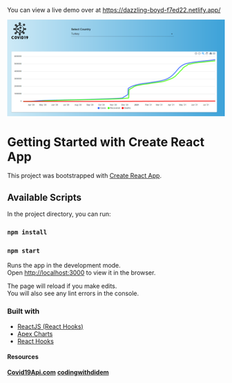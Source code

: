 You can view a live demo over at https://dazzling-boyd-f7ed22.netlify.app/

  ![Covid19 Tracker](/src/ss.png)

# Getting Started with Create React App

This project was bootstrapped with [Create React App](https://github.com/facebook/create-react-app).

## Available Scripts

In the project directory, you can run:

### `npm install`

### `npm start`

Runs the app in the development mode.\
Open [http://localhost:3000](http://localhost:3000) to view it in the browser.

The page will reload if you make edits.\
You will also see any lint errors in the console.

### Built with
* [ReactJS (React Hooks)](https://reactjs.org/)
* [Apex Charts](https://apexcharts.com/)
* [React Hooks](https://laravel.com)

#### Resources

**[Covid19Api.com](https://www.covid19api.com/)**
**[codingwithdidem](https://www.youtube.com/c/codingwithdidem)**
